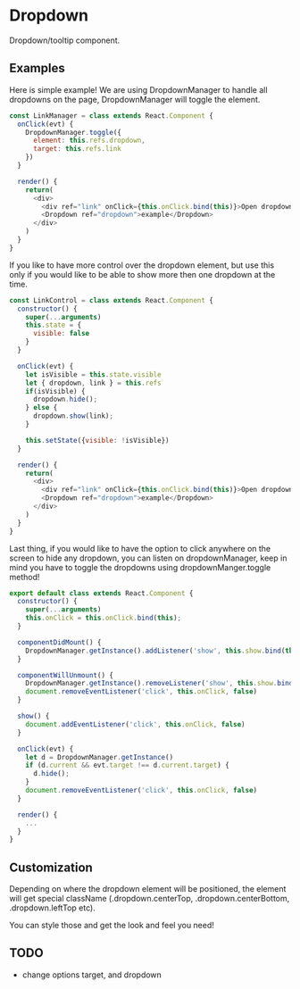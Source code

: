 # Dropdown

Dropdown/tooltip component.

## Examples

Here is simple example! We are using DropdownManager to handle all dropdowns on the page, DropdownManager will toggle the element.

```js
const LinkManager = class extends React.Component {
  onClick(evt) {
    DropdownManager.toggle({
      element: this.refs.dropdown,
      target: this.refs.link
    })
  }

  render() {
    return(
      <div>
        <div ref="link" onClick={this.onClick.bind(this)}>Open dropdown</div>
        <Dropdown ref="dropdown">example</Dropdown>
      </div>
    )
  }
}
```

If you like to have more control over the dropdown element, but use this only if you would like to be able to show more then one dropdown at the time.

```js
const LinkControl = class extends React.Component {
  constructor() {
    super(...arguments)
    this.state = {
      visible: false
    }
  }

  onClick(evt) {
    let isVisible = this.state.visible
    let { dropdown, link } = this.refs
    if(isVisible) {
      dropdown.hide();
    } else {
      dropdown.show(link);
    }

    this.setState({visible: !isVisible})
  }

  render() {
    return(
      <div>
        <div ref="link" onClick={this.onClick.bind(this)}>Open dropdown</div>
        <Dropdown ref="dropdown">example</Dropdown>
      </div>
    )
  }
}
```

Last thing, if you would like to have the option to click anywhere on the screen to hide any dropdown, you can listen on dropdownManager, keep in mind you have to toggle the dropdowns using dropdownManger.toggle method!

```js
export default class extends React.Component {
  constructor() {
    super(...arguments)
    this.onClick = this.onClick.bind(this);
  }

  componentDidMount() {
    DropdownManager.getInstance().addListener('show', this.show.bind(this))
  }

  componentWillUnmount() {
    DropdownManager.getInstance().removeListener('show', this.show.bind(this))
    document.removeEventListener('click', this.onClick, false)
  }

  show() {
    document.addEventListener('click', this.onClick, false)
  }

  onClick(evt) {
    let d = DropdownManager.getInstance()
    if (d.current && evt.target !== d.current.target) {
      d.hide();
    }
    document.removeEventListener('click', this.onClick, false)
  }

  render() {
    ...
  }
}
```

## Customization

Depending on where the dropdown element will be positioned, the element will get special className (.dropdown.centerTop, .dropdown.centerBottom, .dropdown.leftTop etc).

You can style those and get the look and feel you need!

## TODO

- change options
target, and dropdown
